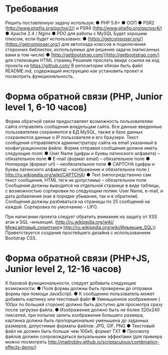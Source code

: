 # Требования

Решить поставленную задачу используя:
● PHP 5.6+
● ООП
● PSR​2 (http://www.php​fig.org/psr/psr​2/) и PSR​4 (http://www.php​fig.org/psr/psr​4/)
● Apache 2.4 / Nginx
● PDO для работы с MySQL
Будет хорошим плюсом​, если будет использовано:
● [https://getcomposer.org/](https://getcomposer.org/) для автолоада классов и подключения сторонних библиотек,
используемых для решения задачи (написанных вами в том числе)
● [http://getbootstrap.com/](http://getbootstrap.com/) для стилизации HTML страниц
Решение прислать ввиде ссылки на код проекта на https://github.com/ В репозитории
обязан быть файл README.md, содержащий инструкцию как установить проект и
посмотреть функциональность.

# Форма обратной связи (PHP, Junior level 1, 6-10 часов)

Форма обратной связи предоставляет возможность пользователям сайта отправлять
сообщения владельцам сайта. Все данные введенные пользователем сохраняются в БД
MySQL, также в базе данных сохраняются данные о IP пользователя и его браузере.
Текст сообщения отправляется администратору сайта на email указанный в
конфигурационном файле.
Форма отправки сообщения должна иметь следующие поля:
● User Name (цифры и буквы латинского алфавита) – обязательное поле
● E-mail (формат email) – обязательное поле
● Homepage (формат url) – необязательное поле
● CAPTCHA (цифры и буквы латинского алфавита) – изображение и обязательное
поле (​http://ru.wikipedia.org/wiki/CAPTCHA​)
● Text (непосредственно сам текст сообщения, HTML теги не допустимы) –
обязательное поле
Сообщения должны выводится на отдельной странице в виде таблицы, с возможностью
сортировки по следующим полям: User Name, e-mail, и дата добавления (как в порядке
убывания, так и в обратном). Сообщения должны разбиваться на страницы по 25
сообщений на каждой. Сортировка по умолчанию – LIFO.


При написании проекта следует обратить внимание на защиту от XSS атак и SQL
–инъекций. (​http://ru.wikipedia.org/wiki/Межсайтовый_скриптинг​ и
[http://ru.wikipedia.org/wiki/Инъекция_SQL​)](http://ru.wikipedia.org/wiki/Инъекция_SQL​))
Приветствуется создания простейшего дизайна с использованием Bootstrap CSS.

# Форма обратной связи (PHP+JS, Junior level 2, 12-16 часов)

К базовой функциональности, следует добавить следующие возможности:
● Поля формы должны быть проверены до отправки формы при помощи JavaScript.
● К сообщению пользователь может добавить картинку или текстовый файл
● Уменьшенное изображение ( 100px по большей стороне) должно быть доступно
для просмотра сразу после загрузки файла.
● Изображение должно быть не более 320х240 пикселей, при попытке залить
изображение большего размера, картинка должна быть пропорционально
уменьшена до заданных размеров, допустимые форматы файлов: JPG, GIF, PNG
● Текстовый файл не должен быть больше чем 100кб, формат TXT
● Просмотр файлов должен сопровождаться визуальными эффектами (для примера
можно посмотреть ​http://madrobby.github.io/scriptaculous/combination-effects-demo/​ )


